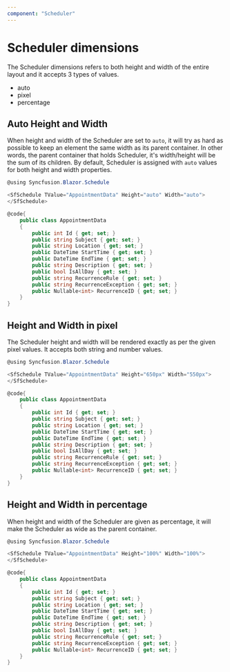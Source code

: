 ```yaml
---
component: "Scheduler"
---
```


# Scheduler dimensions

The Scheduler dimensions refers to both height and width of the entire layout and it accepts 3 types of values.

* auto
* pixel
* percentage

## Auto Height and Width

When height and width of the Scheduler are set to `auto`, it will try as hard as possible to keep an element the same width as its parent container. In other words, the parent container that holds Scheduler, it's width/height will be the sum of its children. By default, Scheduler is assigned with `auto` values for both height and width properties.

```csharp
@using Syncfusion.Blazor.Schedule

<SfSchedule TValue="AppointmentData" Height="auto" Width="auto">
</SfSchedule>

@code{
    public class AppointmentData
    {
        public int Id { get; set; }
        public string Subject { get; set; }
        public string Location { get; set; }
        public DateTime StartTime { get; set; }
        public DateTime EndTime { get; set; }
        public string Description { get; set; }
        public bool IsAllDay { get; set; }
        public string RecurrenceRule { get; set; }
        public string RecurrenceException { get; set; }
        public Nullable<int> RecurrenceID { get; set; }
    }
}
```

## Height and Width in pixel

The Scheduler height and width will be rendered exactly as per the given pixel values. It accepts both string and number values.

```csharp
@using Syncfusion.Blazor.Schedule

<SfSchedule TValue="AppointmentData" Height="650px" Width="550px">
</SfSchedule>

@code{
    public class AppointmentData
    {
        public int Id { get; set; }
        public string Subject { get; set; }
        public string Location { get; set; }
        public DateTime StartTime { get; set; }
        public DateTime EndTime { get; set; }
        public string Description { get; set; }
        public bool IsAllDay { get; set; }
        public string RecurrenceRule { get; set; }
        public string RecurrenceException { get; set; }
        public Nullable<int> RecurrenceID { get; set; }
    }
}
```

## Height and Width in percentage

When height and width of the Scheduler are given as percentage, it will make the Scheduler as wide as the parent container.

```csharp
@using Syncfusion.Blazor.Schedule

<SfSchedule TValue="AppointmentData" Height="100%" Width="100%">
</SfSchedule>

@code{
    public class AppointmentData
    {
        public int Id { get; set; }
        public string Subject { get; set; }
        public string Location { get; set; }
        public DateTime StartTime { get; set; }
        public DateTime EndTime { get; set; }
        public string Description { get; set; }
        public bool IsAllDay { get; set; }
        public string RecurrenceRule { get; set; }
        public string RecurrenceException { get; set; }
        public Nullable<int> RecurrenceID { get; set; }
    }
}
```
